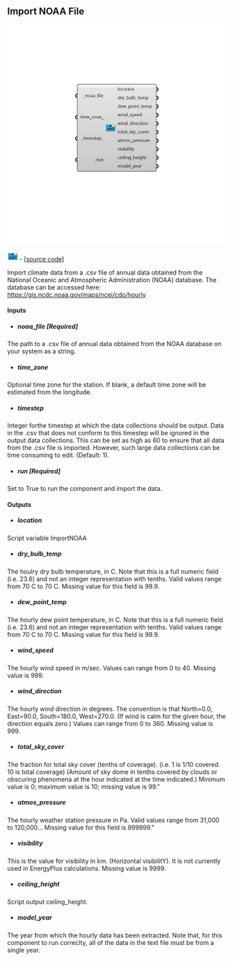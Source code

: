 ## Import NOAA File

![](../../images/components/Import_NOAA_File.png)

![](../../images/icons/Import_NOAA_File.png) - [[source code]](https://github.com/ladybug-tools/dragonfly-grasshopper/blob/master/dragonfly_grasshopper/src//DF%20Import%20NOAA%20File.py)


Import climate data from a .csv file of annual data obtained from the National Oceanic and Atmospheric Administration (NOAA) database.  The database can be accessed here: https://gis.ncdc.noaa.gov/maps/ncei/cdo/hourly 



#### Inputs
* ##### noaa_file [Required]
The path to a .csv file of annual data obtained from the NOAA database on your system as a string. 
* ##### time_zone 
Optional time zone for the station.  If blank, a default time zone will be estimated from the longitude. 
* ##### timestep 
Integer forthe timestep at which the data collections should be output. Data in the .csv that does not conform to this timestep will be ignored in the output data collections. This can be set as high as 60 to ensure that all data from the .csv file is imported. However, such large data collections can be time consuming to edit. (Default: 1). 
* ##### run [Required]
Set to True to run the component and import the data. 

#### Outputs
* ##### location
Script variable ImportNOAA 
* ##### dry_bulb_temp
The houlry dry bulb temperature, in C. Note that this is a full numeric field (i.e. 23.6) and not an integer representation with tenths. Valid values range from 70 C to 70 C. Missing value for this field is 99.9. 
* ##### dew_point_temp
The hourly dew point temperature, in C. Note that this is a full numeric field (i.e. 23.6) and not an integer representation with tenths. Valid values range from 70 C to 70 C. Missing value for this field is 99.9. 
* ##### wind_speed
The hourly wind speed in m/sec. Values can range from 0 to 40. Missing value is 999. 
* ##### wind_direction
The hourly wind direction in degrees. The convention is that North=0.0, East=90.0, South=180.0, West=270.0. (If wind is calm for the given hour, the direction equals zero.) Values can range from 0 to 360. Missing value is 999. 
* ##### total_sky_cover
The fraction for total sky cover (tenths of coverage). (i.e. 1 is 1/10 covered. 10 is total coverage) (Amount of sky dome in tenths covered by clouds or obscuring phenomena at the hour indicated at the time indicated.) Minimum value is 0; maximum value is 10; missing value is 99." 
* ##### atmos_pressure
The hourly weather station pressure in Pa. Valid values range from 31,000 to 120,000... Missing value for this field is 999999." 
* ##### visibility
This is the value for visibility in km. (Horizontal visibilitY). It is not currently used in EnergyPlus calculations. Missing value is 9999. 
* ##### ceiling_height
Script output ceiling_height. 
* ##### model_year
The year from which the hourly data has been extracted. Note that, for this component to run correclty, all of the data in the text file must be from a single year. 